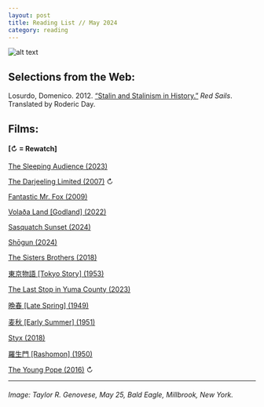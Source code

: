 ```yaml
---
layout: post
title: Reading List // May 2024
category: reading
---
```


![alt text](https://trgenovese.github.io/blog/images/may24reading.jpg)

## Selections from the Web:
Losurdo, Domenico. 2012. [“Stalin and Stalinism in History.”](https://redsails.org/losurdo-contra-werth/) *Red Sails*. Translated by Roderic Day.

## Films:
#### [↻ = Rewatch]

[The Sleeping Audience (2023)](https://letterboxd.com/trgenovese/film/the-sleeping-audience/)

[The Darjeeling Limited (2007)](https://boxd.it/6q4fox) ↻

[Fantastic Mr. Fox (2009)](https://boxd.it/6qwG75)

[Volaða Land [Godland] (2022)](https://letterboxd.com/trgenovese/film/godland/)

[Sasquatch Sunset (2024)](https://letterboxd.com/trgenovese/film/sasquatch-sunset/)

[Shōgun (2024)](https://letterboxd.com/trgenovese/film/shogun-2024/)

[The Sisters Brothers (2018)](https://letterboxd.com/trgenovese/film/the-sisters-brothers/)

[東京物語 [Tokyo Story] (1953)](https://boxd.it/6v7tVV)

[The Last Stop in Yuma County (2023)](https://letterboxd.com/trgenovese/film/the-last-stop-in-yuma-county/)

[晩春 [Late Spring] (1949)](https://letterboxd.com/trgenovese/film/late-spring/)

[麦秋 [Early Summer] (1951)](https://letterboxd.com/trgenovese/film/early-summer/)

[Styx (2018)](https://letterboxd.com/trgenovese/film/styx-2018/)

[羅生門 [Rashomon] (1950)](https://letterboxd.com/trgenovese/film/rashomon/)

[The Young Pope (2016)](https://boxd.it/6A7a5L) ↻

___
###### Image: Taylor R. Genovese, May 25, Bald Eagle, Millbrook, New York.
